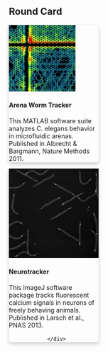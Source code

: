 <html>
<head>
<meta name="viewport" content="width=device-width, initial-scale=1">
<style>
.card {
  box-shadow: 0 4px 8px 0 rgba(0,0,0,0.2);
  transition: 0.3s;
  width: 40%;
  border-radius: 5px;
}

.card:hover {
  box-shadow: 0 8px 16px 0 rgba(0,0,0,0.2);
}

img {
  border-radius: 5px 5px 0 0;
}

.container {
  padding: 2px 16px;
}
</style>
</head>
<body>

<h2>Round Card</h2>

<div class="card">
                <div class="card-horizontal">
                    <div class="img-square-wrapper">
                        <img class="" src="/assets/wormpath.JPG" alt="Worm Path Image">
                    </div>
                    <div class="card-body">
                        <h4 class="card-title">Arena Worm Tracker</h4>
                        <p class="card-text">This MATLAB software suite analyzes C. elegans behavior in microfluidic arenas.  Published in Albrecht & Bargmann, Nature Methods 2011.</p>
                    </div>
                </div>
</div>

<div class="card">
                <div class="card-horizontal">
                    <div class="img-square-wrapper">
                        <img class="" src="/assets/neurotracker.JPG" alt="Worm Path Image">
                    </div>
                    <div class="card-body">
                        <h4 class="card-title">Neurotracker</h4>
                        <p class="card-text">This ImageJ software package tracks fluorescent calcium signals in neurons of freely behaving animals. Published in Larsch et al., PNAS 2013.</p>
                    </div>
                  
                </div> 
</div>

</body>
</html>
